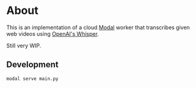 # About

This is an implementation of a cloud [Modal](https://modal.com) worker that transcribes given web videos using [OpenAI's Whisper](https://openai.com/blog/whisper/).

Still very WIP.

## Development

```shell
modal serve main.py
```
